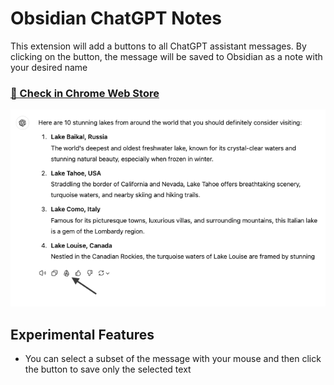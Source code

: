 # Obsidian ChatGPT Notes

This extension will add a buttons to all ChatGPT assistant messages. By clicking on the button, the message will be saved to Obsidian as a note with your desired name

### [🔗 Check in Chrome Web Store](https://chromewebstore.google.com/detail/obsidian-chatgpt-notes/jimnilibkolndnahjjhcklhgonngkhhg?authuser=0&hl=en)

![Obsidian ChatGPT Notes](./assets/github/Obsidian%20ChatGPT%20Notes.png)

## Experimental Features
-   You can select a subset of the message with your mouse and then click the button to save only the selected text
